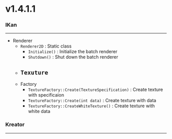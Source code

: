 # v1.4.1.1

### IKan
----------------------------------------------------------------------------------------------------------------------
  - Renderer
    - `Renderer2D` : Static class
      - `Initialize()` : Initialize the batch renderer
      - `Shutdown()` : Shut down the batch renderer
    - `Texuture`
      - 
    - Factory
      - `TextureFactory::Create(TextureSpecification)` : Create texture with specificaion
      - `TextureFactory::Create(int data)`  : Create texture with data
      - `TextureFactory::CreateWhiteTexture()` : Create texture with white data

### Kreator
----------------------------------------------------------------------------------------------------------------------

